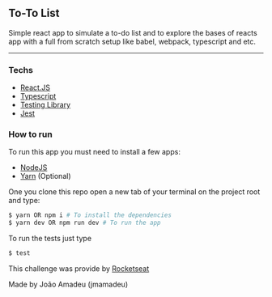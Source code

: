 ## To-To List


Simple react app to simulate a to-do list and to explore the bases of reacts app with a full from scratch setup like babel, webpack, typescript and etc.

<hr>

### Techs 
- [React.JS](https://reactjs.org/)
- [Typescript](https://www.typescriptlang.org/)
- [Testing Library](https://testing-library.com/docs/react-testing-library/setup)
- [Jest](https://jestjs.io/)

### How to run

To run this app you must need to install a few apps:

- [NodeJS](https://nodejs.org/en/)
- [Yarn](https://yarnpkg.com/) (Optional)

One you clone this repo open a new tab of your terminal on the project root and type:

```bash 
$ yarn OR npm i # To install the dependencies
$ yarn dev OR npm run dev # To run the app
```

To run the tests just type
```bash
$ test 
```

This challenge was provide by [Rocketseat](https://www.rocketseat.com.br/) 


Made by João Amadeu (jmamadeu)
